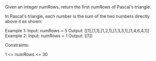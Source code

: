 Given an integer numRows, return the first numRows of Pascal's triangle.

In Pascal's triangle, each number is the sum of the two numbers directly
above it as shown:


Example 1:
Input: numRows = 5
Output: [[1],[1,1],[1,2,1],[1,3,3,1],[1,4,6,4,1]]
Example 2:
Input: numRows = 1
Output: [[1]]


Constraints:


1 <= numRows <= 30




